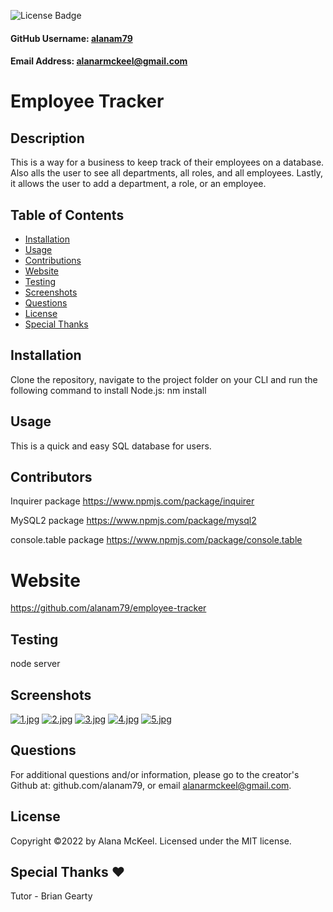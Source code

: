 
  ![License Badge](https://img.shields.io/badge/License-MIT-green.svg)

  #### GitHub Username: [alanam79](https://github.com/alanam79)

  #### Email Address: alanarmckeel@gmail.com

  # Employee Tracker

  ## Description
  This is a way for a business to keep track of their employees on a database. Also alls the user to see all departments, all roles, and all employees. Lastly, it allows the user to add a department, a role, or an employee. 

  ## Table of Contents
  * [Installation](#installation)
  * [Usage](#usage)
  * [Contributions](#contributors)
  * [Website](#website)
  * [Testing](#testing)
  * [Screenshots](#screenshots)
  * [Questions](#questions)
  * [License](#license)
  * [Special Thanks](#special-thanks)

  ## Installation
  Clone the repository, navigate to the project folder on your CLI and run the following command to install Node.js:
  nm install

  ## Usage
  This is a quick and easy SQL database for users.

  ## Contributors
  Inquirer package https://www.npmjs.com/package/inquirer
  
  MySQL2 package https://www.npmjs.com/package/mysql2
  
  console.table package https://www.npmjs.com/package/console.table

  # Website
  https://github.com/alanam79/employee-tracker

  ## Testing
  node server

  ## Screenshots
  [![1.jpg](https://i.postimg.cc/P53zhSWh/1.jpg)](https://postimg.cc/HrM794vP)
  [![2.jpg](https://i.postimg.cc/fbV7bYCd/2.jpg)](https://postimg.cc/8FVfKJqk)
  [![3.jpg](https://i.postimg.cc/DZsqrFty/3.jpg)](https://postimg.cc/sQjQyFjt)
  [![4.jpg](https://i.postimg.cc/D0T15HTQ/4.jpg)](https://postimg.cc/47WKx8nn)
  [![5.jpg](https://i.postimg.cc/RhLKYdSk/5.jpg)](https://postimg.cc/4HnY7zhP)

  ## Questions
  For additional questions and/or information, please go to the creator's Github at: github.com/alanam79, or email alanarmckeel@gmail.com.


  ## License
  Copyright &copy;2022 by Alana McKeel.
  Licensed under the MIT license.

  ## Special Thanks ❤️

   Tutor - Brian Gearty
